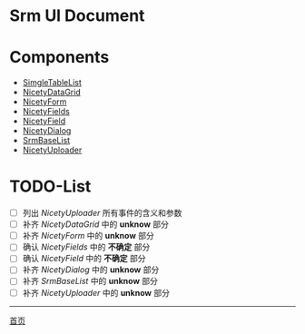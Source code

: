 # Srm UI Document

# Components

* [SimgleTableList](./Components/SimgleTableList.md)
* [NicetyDataGrid](./Components/NicetyDataGrid.md)
* [NicetyForm](./Components/NicetyForm.md)
* [NicetyFields](./Components/NicetyFields.md)
* [NicetyField](./Components/NicetyField.md)
* [NicetyDialog](./Components/NicetyDialog.md)
* [SrmBaseList](./Components/SrmBaseList.md)
* [NicetyUploader](./Components/NicetyUploader.md)

# TODO-List

* [ ] 列出 *NicetyUploader* 所有事件的含义和参数
* [ ] 补齐 *NicetyDataGrid* 中的 **unknow** 部分
* [ ] 补齐 *NicetyForm* 中的 **unknow** 部分
* [ ] 确认 *NicetyFields* 中的 **不确定** 部分
* [ ] 确认 *NicetyField* 中的 **不确定** 部分
* [ ] 补齐 *NicetyDialog* 中的 **unknow** 部分
* [ ] 补齐 *SrmBaseList* 中的 **unknow** 部分
* [ ] 补齐 *NicetyUploader* 中的 **unknow** 部分

---

[首页](../README.md)